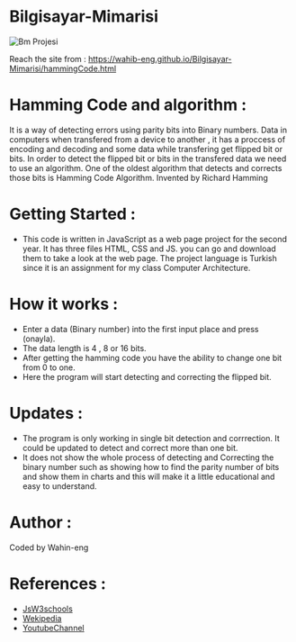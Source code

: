 # Bilgisayar-Mimarisi

![Bm Projesi](https://user-images.githubusercontent.com/75446834/171748792-04e54d33-8049-4df6-97bd-846c117a3816.png)

 Reach the site from : https://wahib-eng.github.io/Bilgisayar-Mimarisi/hammingCode.html
# Hamming Code and algorithm : 

It is a way of detecting errors using parity bits into Binary numbers. Data in computers when transfered from a device to another , 
it has a proccess of encoding and decoding and some data while transfering  get  flipped bit or bits. In order to detect the flipped bit or bits in the transfered data we need to use an algorithm. One of the oldest algorithm that detects and corrects those bits is Hamming Code Algorithm. Invented by Richard Hamming


# Getting Started : 

- This code is written in JavaScript as a web page project for the second year. It has three files HTML, CSS and JS.  you can go and download them to take a look at the web page. The project language is Turkish since it is an assignment for my class Computer Architecture.

# How it works : 

- Enter a data (Binary number) into the first input place and press (onayla). 
- The data length is 4 , 8 or 16 bits.  
- After getting the hamming code you have the ability to change one bit from 0 to one. 
- Here the program will start detecting and correcting the flipped bit. 

# Updates : 

- The program is only working in single bit detection and corrrection. It could be updated to detect and correct more than one bit. 
- It does not show the whole process of detecting and Correcting the binary number such as showing how to find the parity number of bits
and show them in charts and this will make it a little educational and easy to understand.

# Author :
Coded by Wahin-eng 

# References : 

- [JsW3schools](https://www.w3schools.com/js/)
- [Wekipedia](https://en.wikipedia.org/wiki/Hamming_code) 
- [YoutubeChannel](https://www.youtube.com/watch?v=wbH2VxzmoZk)



